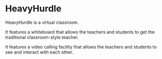 # HeavyHurdle
HeavyHurdle is a virtual classroom.

It features a whiteboard that allows the teachers and students to get the traditional
classroom-style teacher.

It features a video calling facility that allows the teachers and students to see and
interact with  each other.